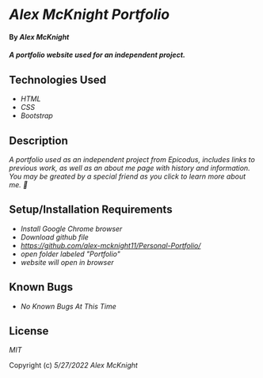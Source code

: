 # _Alex McKnight Portfolio_

#### By _Alex McKnight_

#### _A portfolio website used for an independent project._

## Technologies Used

* _HTML_
* _CSS_
* _Bootstrap_

## Description

_A portfolio used as an independent project from Epicodus, includes links to previous work, as well as an about me page with history and information. You may be greated by a special friend as you click to learn more about me. :raccoon:_

## Setup/Installation Requirements

* _Install Google Chrome browser_
* _Download github file_
* _https://github.com/alex-mcknight11/Personal-Portfolio/_
* _open folder labeled "Portfolio"_
* _website will open in browser_

## Known Bugs

* _No Known Bugs At This Time_

## License

_MIT_

Copyright (c) _5/27/2022_ _Alex McKnight_